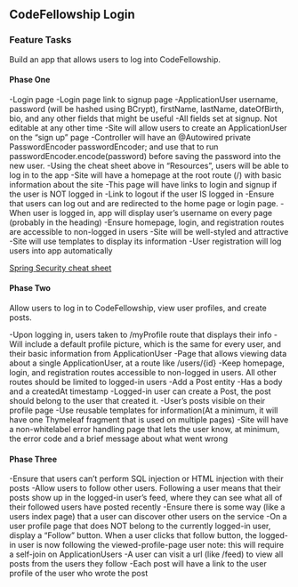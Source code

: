 ## CodeFellowship Login

### Feature Tasks

Build an app that allows users to log into CodeFellowship.

#### Phase One

-Login page
-Login page link to signup page
-ApplicationUser username, password (will be hashed using BCrypt), firstName, lastName, dateOfBirth,
bio, and any other fields that might be useful
-All fields set at signup. Not editable at any other time
-Site will allow users to create an ApplicationUser on the “sign up” page
-Controller will have an @Autowired private PasswordEncoder passwordEncoder; and use that to run
passwordEncoder.encode(password) before saving the password into the new user.
-Using the cheat sheet above in “Resources”, users will be able to log in to the app
-Site will have a homepage at the root route (/) with basic information about the site
-This page will have links to login and signup if the user is NOT logged in
-Link to logout if the user IS logged in
-Ensure that users can log out and are redirected to the home page or login page.
-When user is logged in, app will display user’s username on every page (probably in the heading)
-Ensure homepage, login, and registration routes are accessible to non-logged in users
-Site will be well-styled and attractive
-Site will use templates to display its information
-User registration will log users into app automatically

[Spring Security cheat sheet](https://codefellows.github.io/code-401-java-guide/curriculum/SpringSecurityCheatSheet.html)

#### Phase Two

Allow users to log in to CodeFellowship, view user profiles, and create posts.

-Upon logging in, users taken to /myProfile route that displays their info
-Will include a default profile picture, which is the same for every user, and their basic information from
ApplicationUser
-Page that allows viewing data about a single ApplicationUser, at a route like /users/{id}
-Keep homepage, login, and registration routes accessible to non-logged in users. All other
routes should be limited to logged-in users
-Add a Post entity
  -Has a body and a createdAt timestamp
  -Logged-in user can create a Post, the post should belong to the user that created it.
  -User’s posts visible on their profile page
-Use reusable templates for information(At a minimum, it will have one Thymeleaf fragment that is
used on multiple pages)
-Site will have a non-whitelabel error handling page that lets the user know, at minimum, the error code and a
brief message about what went wrong

#### Phase Three

-Ensure that users can’t perform SQL injection or HTML injection with their posts
-Allow users to follow other users. Following a user means that their posts show up in the logged-in user’s feed, where
they can see what all of their followed users have posted recently
-Ensure there is some way (like a users index page) that a user can discover other users on the service
-On a user profile page that does NOT belong to the currently logged-in user, display a “Follow” button. When a user
clicks that follow button, the logged-in user is now following the viewed-profile-page user
note: this will require a self-join on ApplicationUsers
-A user can visit a url (like /feed) to view all posts from the users they follow
-Each post will have a link to the user profile of the user who wrote the post
